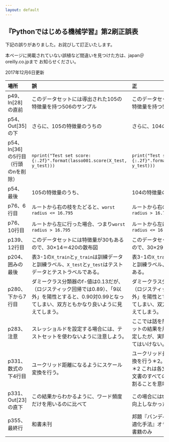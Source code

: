 ```yaml
---
layout: default
---
```

## 『Pythonではじめる機械学習』第2刷正誤表

下記の誤りがありました。お詫びして訂正いたします。

本ページに掲載されていない誤植など間違いを見つけた方は、japan＠oreilly.co.jpまで
お知らせください。

2017年12月6日更新


| 場所        | 誤     | 正   |
| :---------- | :--------- | :-------- |
| p49、In[28]の直前 | このデータセットには導出された105の特徴量を持つ506のサンプル | このデータセットには導出された104の特徴量を持つ506のサンプル|
| p54、Out[35]の下 | さらに、105の特徴量のうちの | さらに、104の特徴量のうちの|
| p54、In[36]の5行目（行頭のnを削除） | `nprint("Test set score: {:.2f}".format(lasso001.score(X_test, y_test)))` | `print("Test set score: {:.2f}".format(lasso001.score(X_test, y_test)))`|
| p54、最後 |  105の特徴量のうち、| 104の特徴量のうち、|
| p76、6行目 | ルートから右の枝をたどると、`worst radius <= 16.795` | ルートから右の枝をたどると、`worst radius > 16.795`|
| p76、10行目 | ルートから左に行った場合、つまり`worst radius > 16.795`|ルートから左に行った場合、つまり`worst radius <= 16.795`|
| p139、12行目 | このデータセットには特徴量が30もあるので、30×14＝420の散布図|このデータセットには特徴量が30もあるので、30×29 / 2＝435の散布図|
| p204、囲みの最後 | 表3-1の`X_train`と`y_train`は訓練データと訓練ラベル、`X_test`と`y_test`はテストデータとテストラベルである。 | 表3-1の`X_train`と`y_train`は訓練データと訓練ラベル、`X_test`はテストデータである。|
| p280、下から7行目 | ダミークラス分類器のf-値は0.13だが、（ロジスティック回帰では0.89）、「9以外」を陽性とすると、0.90対0.99となってしまい、双方ともかなり良いように見えてしまう。 | ダミークラス分類器のf-値は0.10だが、（ロジスティック回帰では0.89）、「9以外」を陽性とすると、0.91対0.99となってしまい、双方ともかなり良いように見えてしまう。|
| p283、注意 | スレッショルドを設定する場合には、テストセットを使わないように注意しよう。 | ここでは話を簡単にするためにテストセットの結果を用いてスレッショルドを設定したが、実際にはテストセットを使ってはいけない。|
| p331、数式の下4行目 |  ユークリッド距離になるようにスケール変換を行う。 |  ユークリッド長になるようにスケール変換を行う＊2。<br>＊2 これは各文書の個々の特徴量を、その文書のすべての特徴量の自乗和の平方根で割ることを意味する。|
| p331、Out[23]の直下 | この結果からわかるように、ワード頻度だけを用いるのに比べて | この場合にはtf-idf変換を行っても性能は向上しなかった。|
| p355、最終行| 和書未刊 | 邦題『バンディットアルゴリズムによる最適化手法』オライリー・ジャパン、電子書籍のみ|
